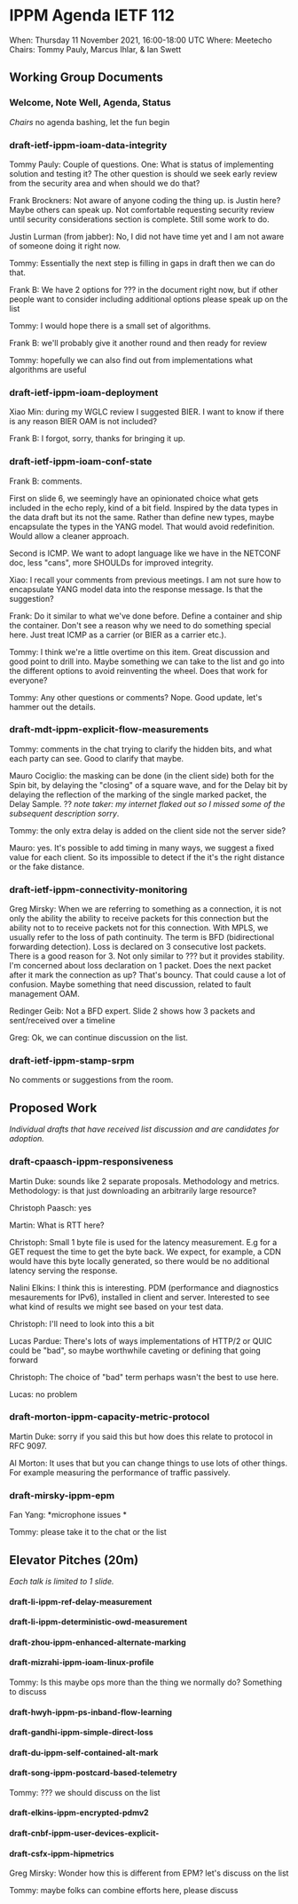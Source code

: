 # IPPM Agenda IETF 112

When: Thursday 11 November 2021, 16:00-18:00 UTC
Where: Meetecho
Chairs: Tommy Pauly, Marcus Ihlar, & Ian Swett

## Working Group Documents

### Welcome, Note Well, Agenda, Status
*Chairs*
no agenda bashing, let the fun begin

### draft-ietf-ippm-ioam-data-integrity
Tommy Pauly: Couple of questions. One: What is status of implementing solution and testing it? The other question is should we seek early review from the security area and when should we do that? 

Frank Brockners: Not aware of anyone coding the thing up. is Justin here? Maybe others can speak up. Not comfortable requesting security review until security considerations section is complete. Still some work to do.

Justin Lurman (from jabber): No, I did not have time yet and I am not aware of someone doing it right now.

Tommy: Essentially the next step is filling in gaps in draft then we can do that.

Frank B: We have 2 options for ??? in the document right now, but if other people want to consider including additional options please speak up on the list

Tommy: I would hope there is a small set of algorithms.

Frank B: we'll probably give it another round and then ready for review

Tommy: hopefully we can also find out from implementations what algorithms are useful

### draft-ietf-ippm-ioam-deployment

Xiao Min: during my WGLC review I suggested BIER. I want to know if there is any reason BIER OAM is not included?

Frank B: I forgot, sorry, thanks for bringing it up. 

### draft-ietf-ippm-ioam-conf-state

Frank B: comments. 

First on slide 6, we seemingly have an opinionated choice what gets included in the echo reply, kind of a bit field. Inspired by the data types in the data draft but its not the same. Rather than define new types, maybe encapsulate the types in the YANG model. That would avoid redefinition. Would allow a cleaner approach.

Second is ICMP. We want to adopt language like we have in the NETCONF doc, less "cans", more SHOULDs for improved integrity.

Xiao: I recall your comments from previous meetings. I am not sure how to encapsulate YANG model data into the response message. Is that the suggestion?

Frank: Do it similar to what we've done before. Define a container and ship the container. Don't see a reason why we need to do something special here. Just treat ICMP as a carrier (or BIER as a carrier etc.). 

Tommy: I think we're a little overtime on this item. Great discussion and good point to drill into. Maybe something we can take to the list and go into the different options to avoid reinventing the wheel. Does that work for everyone?

Tommy: Any other questions or comments? Nope. Good update, let's hammer out the details.


### draft-mdt-ippm-explicit-flow-measurements

Tommy: comments in the chat trying to clarify the hidden bits, and what each party can see. Good to clarify that maybe.

Mauro Cociglio: the masking can be done (in the client side) both for the Spin bit, by delaying the "closing" of a square wave, and for the Delay bit by delaying the reflection of the marking of the single marked packet, the Delay Sample. ?? *note taker: my internet flaked out so I missed some of the subsequent description sorry*. 

Tommy: the only extra delay is added on the client side not the server side?

Mauro: yes. It's possible to add timing in many ways, we suggest a fixed value for each client. So its impossible to detect if the it's the right distance or the fake distance. 

### draft-ietf-ippm-connectivity-monitoring

Greg Mirsky: When we are referring to something as a connection, it is not only the ability the ability to receive packets for this connection but the ability not to to receive packets not for this connection. With MPLS, we usually refer to the loss of path continuity. The term is BFD (bidirectional forwarding detection). Loss is declared on 3 consecutive lost packets. There is a good reason for 3. Not only similar to ??? but it provides stability. I'm concerned about loss declaration on 1 packet. Does the next packet after it mark the connection as up? That's bouncy. That could cause a lot of confusion. Maybe something that need discussion, related to fault management OAM.

Redinger Geib: Not a BFD expert. Slide 2 shows how 3 packets and sent/received over a timeline

Greg: Ok, we can continue discussion on the list.

### draft-ietf-ippm-stamp-srpm

No comments or suggestions from the room.

## Proposed Work

*Individual drafts that have received list discussion and are candidates for adoption.*

### draft-cpaasch-ippm-responsiveness

Martin Duke: sounds like 2 separate proposals. Methodology and metrics. Methodology: is that just downloading an arbitrarily large resource?

Christoph Paasch: yes

Martin: What is RTT here?

Christoph: Small 1 byte file is used for the latency measurement. E.g for a GET request the time to get the byte back. We expect, for example, a CDN would have this byte locally generated, so there would be no additional latency serving the response.

Nalini Elkins: I think this is interesting. PDM (performance and diagnostics mesaurements for IPv6), installed in client and server. Interested to see what kind of results we might see based on your test data.

Christoph: I'll need to look into this a bit

Lucas Pardue: There's lots of ways implementations of HTTP/2 or QUIC could be "bad", so maybe worthwhile caveting or defining that going forward

Christoph: The choice of "bad" term perhaps wasn't the best to use here.

Lucas: no problem

### draft-morton-ippm-capacity-metric-protocol

Martin Duke: sorry if you said this but how does this relate to protocol in RFC 9097.

Al Morton: It uses that but you can change things to use lots of other things. For example measuring the performance of traffic passively.

### draft-mirsky-ippm-epm

Fan Yang: *microphone issues *

Tommy: please take it to the chat or the list

## Elevator Pitches (20m)

*Each talk is limited to 1 slide.*

#### draft-li-ippm-ref-delay-measurement

#### draft-li-ippm-deterministic-owd-measurement	

#### draft-zhou-ippm-enhanced-alternate-marking

#### draft-mizrahi-ippm-ioam-linux-profile

Tommy: Is this maybe ops more than the thing we normally do? Something to discuss

#### draft-hwyh-ippm-ps-inband-flow-learning

#### draft-gandhi-ippm-simple-direct-loss

#### draft-du-ippm-self-contained-alt-mark

#### draft-song-ippm-postcard-based-telemetry

Tommy: ??? we should discuss on the list

#### draft-elkins-ippm-encrypted-pdmv2

#### draft-cnbf-ippm-user-devices-explicit-

#### draft-csfx-ippm-hipmetrics

Greg Mirsky: Wonder how this is different from EPM? let's discuss on the list

Tommy: maybe folks can combine efforts here, please discuss

